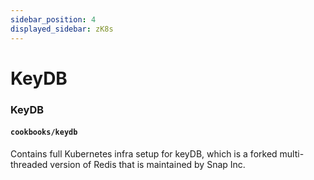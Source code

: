 ```yaml
---
sidebar_position: 4
displayed_sidebar: zK8s
---
```


# KeyDB #

### KeyDB ###

#### ```cookbooks/keydb ```

Contains full Kubernetes infra setup for keyDB, which is a forked multi-threaded version of Redis that is maintained by
Snap Inc.

